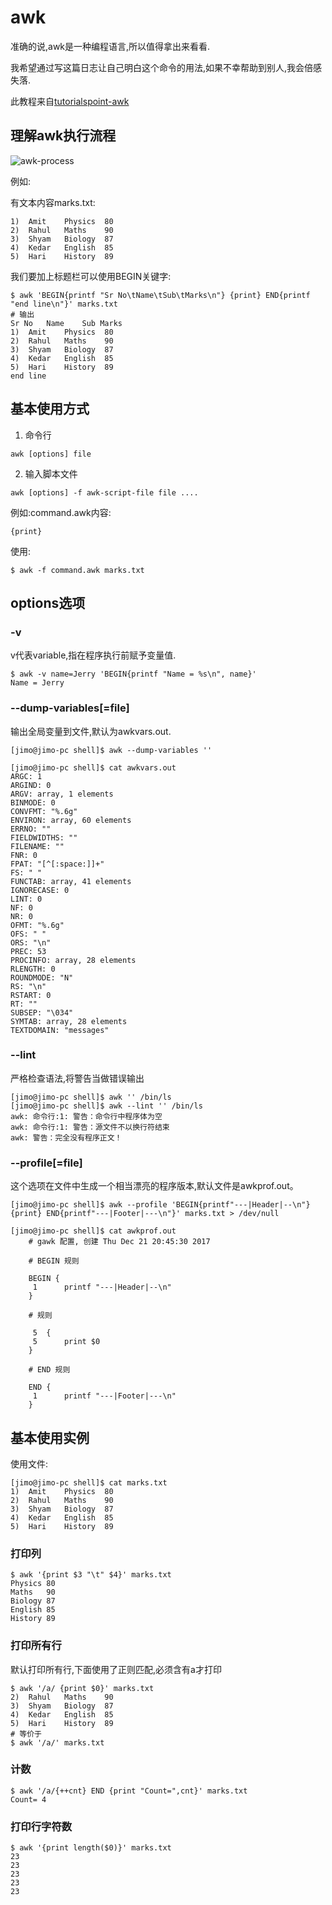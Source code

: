 # awk
准确的说,awk是一种编程语言,所以值得拿出来看看.

我希望通过写这篇日志让自己明白这个命令的用法,如果不幸帮助到别人,我会倍感失落.

此教程来自[tutorialspoint-awk](https://www.tutorialspoint.com/awk/index.htm)
## 理解awk执行流程
![awk-process](https://www.tutorialspoint.com/awk/images/awk_workflow.jpg)

例如:

有文本内容marks.txt:
```
1)  Amit    Physics  80
2)  Rahul   Maths    90
3)  Shyam   Biology  87
4)  Kedar   English  85
5)  Hari    History  89
```
我们要加上标题栏可以使用BEGIN关键字:
```shell
$ awk 'BEGIN{printf "Sr No\tName\tSub\tMarks\n"} {print} END{printf "end line\n"}' marks.txt 
# 输出
Sr No	Name	Sub	Marks
1)  Amit    Physics  80
2)  Rahul   Maths    90
3)  Shyam   Biology  87
4)  Kedar   English  85
5)  Hari    History  89
end line
```
## 基本使用方式
1. 命令行
```shell
awk [options] file
```
2. 输入脚本文件
```shell
awk [options] -f awk-script-file file ....
```
例如:command.awk内容:
```shell
{print}
```
使用:
```shell
$ awk -f command.awk marks.txt
```
## options选项
### -v
v代表variable,指在程序执行前赋予变量值.
```shell
$ awk -v name=Jerry 'BEGIN{printf "Name = %s\n", name}'
Name = Jerry
```
### --dump-variables[=file]
输出全局变量到文件,默认为awkvars.out.
```shell
[jimo@jimo-pc shell]$ awk --dump-variables ''

[jimo@jimo-pc shell]$ cat awkvars.out 
ARGC: 1
ARGIND: 0
ARGV: array, 1 elements
BINMODE: 0
CONVFMT: "%.6g"
ENVIRON: array, 60 elements
ERRNO: ""
FIELDWIDTHS: ""
FILENAME: ""
FNR: 0
FPAT: "[^[:space:]]+"
FS: " "
FUNCTAB: array, 41 elements
IGNORECASE: 0
LINT: 0
NF: 0
NR: 0
OFMT: "%.6g"
OFS: " "
ORS: "\n"
PREC: 53
PROCINFO: array, 28 elements
RLENGTH: 0
ROUNDMODE: "N"
RS: "\n"
RSTART: 0
RT: ""
SUBSEP: "\034"
SYMTAB: array, 28 elements
TEXTDOMAIN: "messages"
```
### --lint
严格检查语法,将警告当做错误输出
```shell
[jimo@jimo-pc shell]$ awk '' /bin/ls
[jimo@jimo-pc shell]$ awk --lint '' /bin/ls
awk: 命令行:1: 警告：命令行中程序体为空
awk: 命令行:1: 警告：源文件不以换行符结束
awk: 警告：完全没有程序正文！
```
### --profile[=file]
这个选项在文件中生成一个相当漂亮的程序版本,默认文件是awkprof.out。
```shell
[jimo@jimo-pc shell]$ awk --profile 'BEGIN{printf"---|Header|--\n"} {print} END{printf"---|Footer|---\n"}' marks.txt > /dev/null

[jimo@jimo-pc shell]$ cat awkprof.out 
	# gawk 配置, 创建 Thu Dec 21 20:45:30 2017

	# BEGIN 规则

	BEGIN {
     1  	printf "---|Header|--\n"
	}

	# 规则

     5  {
     5  	print $0
	}

	# END 规则

	END {
     1  	printf "---|Footer|---\n"
	}
```
## 基本使用实例
使用文件:
```shell
[jimo@jimo-pc shell]$ cat marks.txt 
1)  Amit    Physics  80
2)  Rahul   Maths    90
3)  Shyam   Biology  87
4)  Kedar   English  85
5)  Hari    History  89
```
### 打印列
```shell
$ awk '{print $3 "\t" $4}' marks.txt 
Physics	80
Maths	90
Biology	87
English	85
History	89
```
### 打印所有行
默认打印所有行,下面使用了正则匹配,必须含有a才打印
```shell
$ awk '/a/ {print $0}' marks.txt 
2)  Rahul   Maths    90
3)  Shyam   Biology  87
4)  Kedar   English  85
5)  Hari    History  89
# 等价于
$ awk '/a/' marks.txt
```
### 计数
```shell
$ awk '/a/{++cnt} END {print "Count=",cnt}' marks.txt 
Count= 4
```
### 打印行字符数
```shell
$ awk '{print length($0)}' marks.txt 
23
23
23
23
23
```





